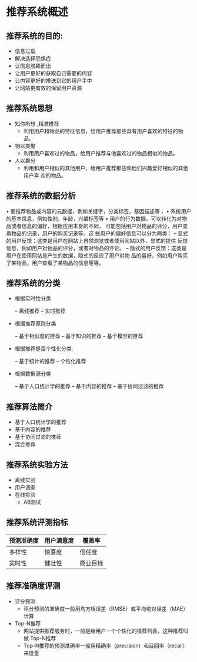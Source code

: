 # 推荐系统概述

## 推荐系统的目的:

- 信息过载
- 解决选择恐惧症
- 让信息脱颖而出
- 让用户更好的获取自己需要的内容
- 让内容更好的推送到它的用户手中
- 让网站更有效的保留用户资源

## 推荐系统思想  

- 知你所想 ,精准推荐
  - 利用用户和物品的特征信息，给用户推荐那些具有用户喜欢的特征的物品。
- 物以类聚
  - 利用用户喜欢过的物品，给用户推荐与他喜欢过的物品相似的物品。
- 人以群分
  - 利用和用户相似的其他用户，给用户推荐那些和他们兴趣爱好相似的其他用户喜
    欢的物品。

## 推荐系统的数据分析

• 要推荐物品或内容的元数据，例如关键字，分类标签，基因描述等；
• 系统用户的基本信息，例如性别，年龄，兴趣标签等
• 用户的行为数据，可以转化为对物品或者信息的偏好，根据应用本身的不同，
可能包括用户对物品的评分，用户查看物品的记录，用户的购买记录等。这
些用户的偏好信息可以分为两类：
– 显式的用户反馈：这类是用户在网站上自然浏览或者使用网站以外，显式的提供
反馈信息，例如用户对物品的评分，或者对物品的评论。
– 隐式的用户反馈：这类是用户在使用网站是产生的数据，隐式的反应了用户对物
品的喜好，例如用户购买了某物品，用户查看了某物品的信息等等。

## 推荐系统的分类

- 根据实时性分类

  – 离线推荐
  – 实时推荐

- 根据推荐原则分类

  – 基于相似度的推荐
  – 基于知识的推荐
  – 基于模型的推荐

- 根据推荐是否个性化分类.

  – 基于统计的推荐
  – 个性化推荐

- 根据数据源分类

  – 基于人口统计学的推荐
  – 基于内容的推荐
  – 基于协同过滤的推荐

## 推荐算法简介

-  基于人口统计学的推荐
-  基于内容的推荐
-  基于协同过滤的推荐
-  混合推荐



## 推荐系统实验方法

- 离线实验
- 用户调查
- 在线实验
  - AB测试

## 推荐系统评测指标

| 预测准确度 | 用户满意度 | 覆盖率   |
| ---------- | ---------- | -------- |
| 多样性     | 惊喜度     | 信任度   |
| 实时性     | 健壮性     | 商业目标 |



## 推荐准确度评测

- 评分预测
  - 评分预测的准确度一般用均方根误差（RMSE）或平均绝对误差（MAE）计算
- Top-N推荐
  - 网站提供推荐服务时，一般是给用户一个个性化的推荐列表，这种推荐叫做
    Top-N推荐
  - Top-N推荐的预测准确率一般用精确率（precision）和召回率（recall）来度量

